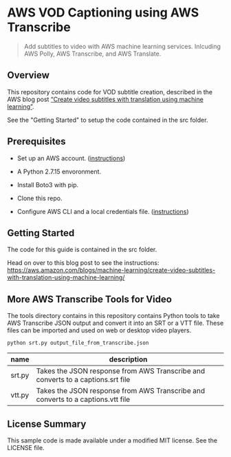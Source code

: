 # AWS VOD Captioning using AWS Transcribe

> Add subtitles to video with AWS machine learning services. Inlcuding AWS Polly, AWS Transcribe, and AWS Translate.

## Overview
This repository contains code for VOD subtitle creation, described in the AWS blog post [“Create video subtitles with translation using machine learning”](https://aws.amazon.com/blogs/machine-learning/create-video-subtitles-with-translation-using-machine-learning/).

See the "Getting Started" to setup the code contained in the src folder.

## Prerequisites

- Set up an AWS account. ([instructions](https://AWS.amazon.com/free/?sc_channel=PS&sc_campaign=acquisition_US&sc_publisher=google&sc_medium=cloud_computing_b&sc_content=AWS_account_bmm_control_q32016&sc_detail=%2BAWS%20%2Baccount&sc_category=cloud_computing&sc_segment=102882724242&sc_matchtype=b&sc_country=US&s_kwcid=AL!4422!3!102882724242!b!!g!!%2BAWS%20%2Baccount&ef_id=WS3s1AAAAJur-Oj2:20170825145941:s))
- A Python 2.7.15 envoronment. 
- Install Boto3 with pip.
- Clone this repo.

- Configure AWS CLI and a local credentials file. ([instructions](http://docs.AWS.amazon.com/cli/latest/userguide/cli-chap-welcome.html))  


## Getting Started

The code for this guide is contained in the src folder.

Head on over to this blog post to see the instructions:
https://aws.amazon.com/blogs/machine-learning/create-video-subtitles-with-translation-using-machine-learning/




## More AWS Transcribe Tools for Video

The tools directory contains in this repository contains Python tools to take AWS Transcribe JSON output and convert it into an SRT or a VTT file. These files can be imported and used on web or desktop video players. 

```shell
python srt.py output_file_from_transcribe.json
```


| name | description | 
|-------|-------------|
|srt.py | Takes the JSON response from AWS Transcribe and converts to a captions.srt file |
|vtt.py | Takes the JSON response from AWS Transcribe and converts to a captions.vtt file |


## License Summary

This sample code is made available under a modified MIT license. See the LICENSE file.
